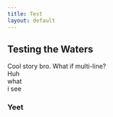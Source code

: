 ```yaml
---
title: Test
layout: default
---
```


## Testing the Waters
Cool story bro.
What if multi-line?  
Huh <br>
what\
i see<br>

### Yeet
